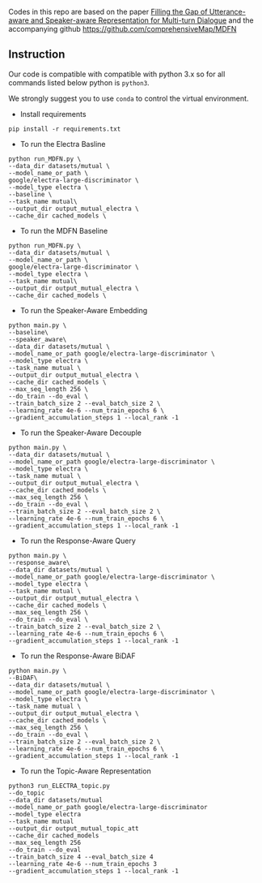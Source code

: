 Codes in this repo are based on the paper [Filling the Gap of Utterance-aware and Speaker-aware Representation for Multi-turn Dialogue](https://arxiv.org/pdf/2009.06504.pdf) and the accompanying github https://github.com/comprehensiveMap/MDFN

## Instruction
Our code is compatible with compatible with python 3.x so for all commands listed below python is `python3`.

We strongly suggest you to use `conda` to control the virtual environment.

- Install requirements

``
pip install -r requirements.txt
``

- To run the Electra Basline 

```
python run_MDFN.py \
--data_dir datasets/mutual \
--model_name_or_path \
google/electra-large-discriminator \
--model_type electra \
--baseline \
--task_name mutual\
--output_dir output_mutual_electra \
--cache_dir cached_models \
```

- To run the MDFN Baseline

```
python run_MDFN.py \
--data_dir datasets/mutual \
--model_name_or_path \
google/electra-large-discriminator \
--model_type electra \
--task_name mutual\
--output_dir output_mutual_electra \
--cache_dir cached_models \
```

- To run the Speaker-Aware Embedding
```
python main.py \
--baseline\
--speaker_aware\
--data_dir datasets/mutual \
--model_name_or_path google/electra-large-discriminator \
--model_type electra \
--task_name mutual \
--output_dir output_mutual_electra \
--cache_dir cached_models \
--max_seq_length 256 \
--do_train --do_eval \
--train_batch_size 2 --eval_batch_size 2 \
--learning_rate 4e-6 --num_train_epochs 6 \
--gradient_accumulation_steps 1 --local_rank -1
```

- To run the Speaker-Aware Decouple
```
python main.py \
--data_dir datasets/mutual \
--model_name_or_path google/electra-large-discriminator \
--model_type electra \
--task_name mutual \
--output_dir output_mutual_electra \
--cache_dir cached_models \
--max_seq_length 256 \
--do_train --do_eval \
--train_batch_size 2 --eval_batch_size 2 \
--learning_rate 4e-6 --num_train_epochs 6 \
--gradient_accumulation_steps 1 --local_rank -1
```
- To run the Response-Aware Query
```
python main.py \
--response_aware\
--data_dir datasets/mutual \
--model_name_or_path google/electra-large-discriminator \
--model_type electra \
--task_name mutual \
--output_dir output_mutual_electra \
--cache_dir cached_models \
--max_seq_length 256 \
--do_train --do_eval \
--train_batch_size 2 --eval_batch_size 2 \
--learning_rate 4e-6 --num_train_epochs 6 \
--gradient_accumulation_steps 1 --local_rank -1
```
- To run the Response-Aware BiDAF
```
python main.py \
--BiDAF\
--data_dir datasets/mutual \
--model_name_or_path google/electra-large-discriminator \
--model_type electra \
--task_name mutual \
--output_dir output_mutual_electra \
--cache_dir cached_models \
--max_seq_length 256 \
--do_train --do_eval \
--train_batch_size 2 --eval_batch_size 2 \
--learning_rate 4e-6 --num_train_epochs 6 \
--gradient_accumulation_steps 1 --local_rank -1
```
- To run the Topic-Aware Representation
```
python3 run_ELECTRA_topic.py
--do_topic 
--data_dir datasets/mutual 
--model_name_or_path google/electra-large-discriminator 
--model_type electra 
--task_name mutual 
--output_dir output_mutual_topic_att 
--cache_dir cached_models 
--max_seq_length 256 
--do_train --do_eval 
--train_batch_size 4 --eval_batch_size 4 
--learning_rate 4e-6 --num_train_epochs 3 
--gradient_accumulation_steps 1 --local_rank -1 
```
